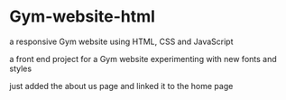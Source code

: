 # Gym-website-html

a responsive Gym website using HTML, CSS and JavaScript

a front end project for a Gym website experimenting with new fonts and styles

just added the about us page and linked it to the home page
